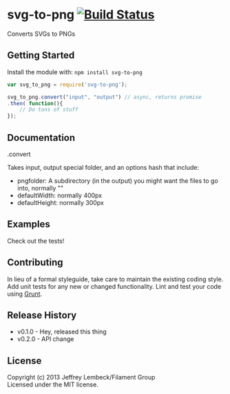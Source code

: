 # svg-to-png [![Build Status](https://secure.travis-ci.org/filamentgroup/svg-to-png.png?branch=master)](http://travis-ci.org/filamentgroup/svg-to-png)

Converts SVGs to PNGs

## Getting Started
Install the module with: `npm install svg-to-png`

```javascript
var svg_to_png = require('svg-to-png');

svg_to_png.convert("input", "output") // async, returns promise
.then( function(){
	// Do tons of stuff
});

```

## Documentation
.convert

Takes input, output special folder, and an options hash that include:

* pngfolder: A subdirectory (in the output) you might want the files to go into, normally ""
* defaultWidth: normally 400px
* defaultHeight: normally 300px

## Examples
Check out the tests!

## Contributing
In lieu of a formal styleguide, take care to maintain the existing coding style. Add unit tests for any new or changed functionality. Lint and test your code using [Grunt](http://gruntjs.com/).

## Release History
* v0.1.0 - Hey, released this thing
* v0.2.0 - API change

## License
Copyright (c) 2013 Jeffrey Lembeck/Filament Group  
Licensed under the MIT license.
